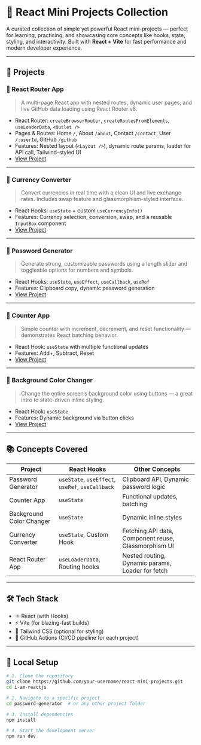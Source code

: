 # 🚀 React Mini Projects Collection

A curated collection of simple yet powerful React mini-projects — perfect for learning, practicing, and showcasing core concepts like hooks, state, styling, and interactivity. Built with **React + Vite** for fast performance and modern developer experience.

---

## 📁 Projects

### 🔗 React Router App  
> A multi-page React app with nested routes, dynamic user pages, and live GitHub data loading using React Router v6.

- React Router: `createBrowserRouter`, `createRoutesFromElements`, `useLoaderData`, `<Outlet />`  
- Pages & Routes: Home `/`, About `/about`, Contact `/contact`, User `/:userId`, GitHub `/github`  
- Features: Nested layout (`<Layout />`), dynamic route params, loader for API call, Tailwind-styled UI  
- [View Project](./07reactRouter)

---

### 💸 Currency Converter  
> Convert currencies in real time with a clean UI and live exchange rates. Includes swap feature and glassmorphism-styled interface.

- React Hooks: `useState` + custom `useCurrencyInfo()`  
- Features: Currency selection, conversion, swap, and a reusable `InputBox` component  
- [View Project](./06currencyConverter)

---

### 🔑 Password Generator  
> Generate strong, customizable passwords using a length slider and toggleable options for numbers and symbols.

- React Hooks: `useState`, `useEffect`, `useCallback`, `useRef`
- Features: Clipboard copy, dynamic password generation
- [View Project](./05passwordGenerator)

---

### 🔢 Counter App  
> Simple counter with increment, decrement, and reset functionality — demonstrates React batching behavior.

- React Hook: `useState` with multiple functional updates
- Features: Add+, Subtract, Reset
- [View Project](./02counter)

---

### 🎨 Background Color Changer  
> Change the entire screen’s background color using buttons — a great intro to state-driven inline styling.

- React Hook: `useState`
- Features: Dynamic background via button clicks
- [View Project](./04bgChanger)

---

## 📚 Concepts Covered

| Project                | React Hooks                          | Other Concepts                                     |
|------------------------|---------------------------------------|----------------------------------------------------|
| Password Generator     | `useState`, `useEffect`, `useRef`, `useCallback` | Clipboard API, Dynamic password logic             |
| Counter App            | `useState`                            | Functional updates, batching                       |
| Background Color Changer | `useState`                          | Dynamic inline styles                              |
| Currency Converter     | `useState`, Custom Hook               | Fetching API data, Component reuse, Glassmorphism UI |
| React Router App       | `useLoaderData`, Routing hooks        | Nested routing, Dynamic params, Loader for fetch   |

---

## 🛠️ Tech Stack

- ⚛️ React (with Hooks)
- ⚡ Vite (for blazing-fast builds)
- 💨 Tailwind CSS (optional for styling)
- 🚀 GitHub Actions (CI/CD pipeline for each project)

---

## 🧪 Local Setup

```bash
# 1. Clone the repository
git clone https://github.com/your-username/react-mini-projects.git
cd i-am-reactjs

# 2. Navigate to a specific project
cd password-generator  # or any other project folder

# 3. Install dependencies
npm install

# 4. Start the development server
npm run dev

